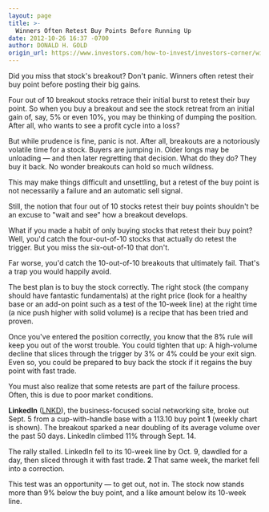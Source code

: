 ```yaml
---
layout: page
title: >-
  Winners Often Retest Buy Points Before Running Up
date: 2012-10-26 16:37 -0700
author: DONALD H. GOLD
origin_url: https://www.investors.com/how-to-invest/investors-corner/winners-often-retest-buy-points-before-rising/
---
```


Did you miss that stock's breakout? Don't panic. Winners often retest their buy point before posting their big gains.

Four out of 10 breakout stocks retrace their initial burst to retest their buy point. So when you buy a breakout and see the stock retreat from an initial gain of, say, 5% or even 10%, you may be thinking of dumping the position. After all, who wants to see a profit cycle into a loss?

But while prudence is fine, panic is not. After all, breakouts are a notoriously volatile time for a stock. Buyers are jumping in. Older longs may be unloading — and then later regretting that decision. What do they do? They buy it back. No wonder breakouts can hold so much wildness.

This may make things difficult and unsettling, but a retest of the buy point is not necessarily a failure and an automatic sell signal.

Still, the notion that four out of 10 stocks retest their buy points shouldn't be an excuse to "wait and see" how a breakout develops.

What if you made a habit of only buying stocks that retest their buy point? Well, you'd catch the four-out-of-10 stocks that actually do retest the trigger. But you miss the six-out-of-10 that don't.

Far worse, you'd catch the 10-out-of-10 breakouts that ultimately fail. That's a trap you would happily avoid.

The best plan is to buy the stock correctly. The right stock (the company should have fantastic fundamentals) at the right price (look for a healthy base or an add-on point such as a test of the 10-week line) at the right time (a nice push higher with solid volume) is a recipe that has been tried and proven.

Once you've entered the position correctly, you know that the 8% rule will keep you out of the worst trouble. You could tighten that up: A high-volume decline that slices through the trigger by 3% or 4% could be your exit sign. Even so, you could be prepared to buy back the stock if it regains the buy point with fast trade.

You must also realize that some retests are part of the failure process. Often, this is due to poor market conditions.

**LinkedIn** ([LNKD](https://research.investors.com/quote.aspx?symbol=LNKD)), the business-focused social networking site, broke out Sept. 5 from a cup-with-handle base with a 113.10 buy point **1** (weekly chart is shown). The breakout sparked a near doubling of its average volume over the past 50 days. LinkedIn climbed 11% through Sept. 14.

The rally stalled. LinkedIn fell to its 10-week line by Oct. 9, dawdled for a day, then sliced through it with fast trade. **2** That same week, the market fell into a correction.

This test was an opportunity — to get out, not in. The stock now stands more than 9% below the buy point, and a like amount below its 10-week line.
